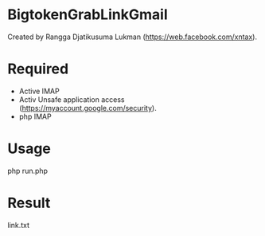 # BigtokenGrabLinkGmail
Created by Rangga Djatikusuma Lukman (https://web.facebook.com/xntax).

# Required
* Active IMAP
* Activ Unsafe application access (https://myaccount.google.com/security).
* php IMAP

# Usage
php run.php

# Result
link.txt